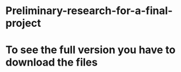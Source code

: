 # Preliminary-research-for-a-final-project
# To see the full version you have to download the files

